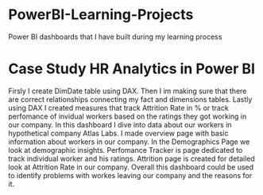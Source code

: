 # PowerBI-Learning-Projects
Power BI dashboards that I have built during my learning process
# Case Study HR Analytics in Power BI
Firsly I create DimDate table using DAX. Then I im making sure that there are correct relationships connecting my fact and dimensions tables. Lastly using DAX I created measures that track Attrition Rate in % or track perfomance of invidual workers based on the ratings they got working in our company.
In this dashboard I dive into data about our workers in hypothetical company Atlas Labs. I made overview page with basic information about workers in our company. In the Demographics Page we look at demographic insights. Perfomance Tracker is page dedicated to track individual worker and his ratings. 
Attrition page is created for detailed look at Attrition Rate in our company. Overall this dashboard could be used to identify problems with workes leaving our company and the reasons for it.
